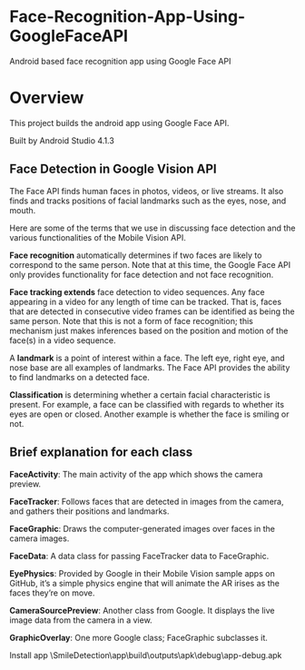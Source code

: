# Face-Recognition-App-Using-GoogleFaceAPI
Android based face recognition app using Google Face API

# Overview
This project builds the android app using Google Face API.

Built by Android Studio 4.1.3

## Face Detection in Google Vision API
The Face API finds human faces in photos, videos, or live streams. It also finds and tracks positions of facial landmarks such as the eyes, nose, and mouth.

Here are some of the terms that we use in discussing face detection and the various functionalities of the Mobile Vision API.

__Face recognition__ automatically determines if two faces are likely to correspond to the same person. Note that at this time, the Google Face API only provides functionality for face detection and not face recognition.


__Face tracking extends__ face detection to video sequences. Any face appearing in a video for any length of time can be tracked. That is, faces that are detected in consecutive video frames can be identified as being the same person. Note that this is not a form of face recognition; this mechanism just makes inferences based on the position and motion of the face(s) in a video sequence.

A __landmark__ is a point of interest within a face. The left eye, right eye, and nose base are all examples of landmarks. The Face API provides the ability to find landmarks on a detected face.

__Classification__ is determining whether a certain facial characteristic is present. For example, a face can be classified with regards to whether its eyes are open or closed. Another example is whether the face is smiling or not.

## Brief explanation for each class
__FaceActivity__: The main activity of the app which shows the camera preview. 

__FaceTracker__: Follows faces that are detected in images from the camera, and gathers their positions and landmarks. 

__FaceGraphic__: Draws the computer-generated images over faces in the camera images. 

__FaceData__: A data class for passing FaceTracker data to FaceGraphic. 

__EyePhysics__: Provided by Google in their Mobile Vision sample apps on GitHub, it’s a simple physics engine that will animate the AR irises as the faces they’re on move. 

__CameraSourcePreview__: Another class from Google. It displays the live image data from the camera in a view. 

__GraphicOverlay__: One more Google class; FaceGraphic subclasses it.




Install app \SmileDetection\app\build\outputs\apk\debug\app-debug.apk
